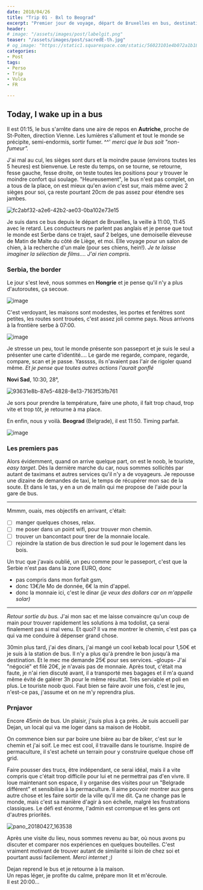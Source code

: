 ```yaml
---
date: 2018/04/26
title: "Trip 01 - Bxl to Beograd"
excerpt: "Premier jour de voyage, départ de Bruxelles en bus, destination: Beograd"
header:
# image: "/assets/images/post/labelgit.png"
teaser: "/assets/images/post/sacredE-th.jpg"
# og_image: "https://static1.squarespace.com/static/56023101e4b072a1b1866505/t/56be1e4b37013b18611e028b/1455300256034/before-after.jpg"
categories:
- Post
tags:
- Perso
- Trip
- Vulca
- FR

---
```


## Today, I wake up in a bus

Il est 01:15, le bus s'arrête dans une aire de repos en **Autriche**, proche de St-Polten, direction Vienne. Les lumières s'allument et tout le monde se précipite, semi-endormis, sortir fumer. ^^' 
_merci que le bus soit "non-fumeur"._

J'ai mal au cul, les sièges sont durs et la moindre pause (environs toutes les 5 heures) est bienvenue. Le reste du temps, on se tourne, se retourne, fesse gauche, fesse droite, on teste toutes les positions pour y trouver le moindre confort qui soulage. 
"Heureusement", le bus n'est pas complet, on a tous de la place, on est mieux qu'en avion c'est sur, mais même avec 2 sièges pour soi, ça reste pourtant 20cm de pas assez pour étendre ses jambes. 

![fc2abf32-a2e6-42b2-ae03-0ba102e73e15](https://user-images.githubusercontent.com/12049360/39378441-b213d2a8-4a58-11e8-9bb9-f4f5663f1741.jpg)

Je suis dans ce bus depuis le départ de Bruxelles, la veille à 11:00, 11:45 avec le retard.
Les conducteurs ne parlent pas anglais et je pense que tout le monde est Serbe dans ce trajet, sauf 2 belges, une demoiselle éleveuse de Matin de Malte du côté de Liège, et moi. Elle voyage pour un salon de chien, à la recherche d'un male (pour ses chiens, hein!). 
_Je te laisse imaginer la sélection de films.... J'ai rien compris._


### Serbia, the border
Le jour s'est levé, nous sommes en **Hongrie** et je pense qu'il n'y a plus d'autoroutes, ça secoue.

![image](https://user-images.githubusercontent.com/12049360/39378610-35076238-4a59-11e8-8a11-984b7feb7638.png)

C'est verdoyant, les maisons sont modestes, les portes et fenêtres sont petites, les routes sont trouées, c'est assez joli comme pays. 
Nous arrivons à la frontière serbe à 07:00. 

![image](https://user-images.githubusercontent.com/12049360/39378875-e7937e50-4a59-11e8-9134-92479acf103b.png)

Je stresse un peu, tout le monde présente son passeport et je suis le seul a présenter une carte d'identité.... 
Le garde me regarde, compare, regarde, compare, scan et je passe. Yasssss, ils n'avaient pas l'air de rigoler quand même. 
_Et je pense que toutes autres actions l'aurait gonflé_

**Novi Sad**, 10:30, 28°, 

![93631e8b-87e5-4828-8e13-7163f53fb761](https://user-images.githubusercontent.com/12049360/39378440-b1dfcc6a-4a58-11e8-825e-21b8896204b8.jpg)

Je sors pour prendre la température, faire une photo, il fait trop chaud, trop vite et trop tôt, je retourne à ma place.

En enfin, nous y voilà. **Beograd** (Belgrade), il est 11:50. 
Timing parfait. 

![image](https://user-images.githubusercontent.com/12049360/39378996-34cbcd8a-4a5a-11e8-90d8-b7541b0db7b8.png)


### Les premiers pas

Alors évidemment, quand on arrive quelque part, on est le noob, le touriste, *easy target*. 
Dès la dernière marche du car, nous sommes sollicités par autant de taximans et autres services qu'il n'y a de voyageurs. Je repousse une dizaine de demandes de taxi, le temps de récupérer mon sac de la soute. Et dans le tas, y en a un de malin qui me propose de l'aide pour la gare de bus. 


---
Mmmm, ouais, mes objectifs en arrivant, c'était: 

- [ ] manger quelques choses, relax. 
- [ ] me poser dans un point wifi, pour trouver mon chemin. 
- [ ] trouver un bancontact pour tirer de la monnaie locale. 
- [ ] rejoindre la station de bus direction le sud pour le logement dans les bois. 

Un truc que j'avais oublié, un peu comme pour le passeport, c'est que la Serbie n'est pas dans la zone EURO, donc 
- pas compris dans mon forfait gsm, 
- donc 13€/le Mo de donnée, 6€ la min d'appel. 
- donc la monnaie ici, c'est le dinar _(je veux des dollars car on m'appelle solar)_ 

---

*Retour sortie du bus.* 
J'ai mon sac et me laisse convaincre qu'un coup de main pour trouver rapidement les solutions à ma todolist, ça serai finalement pas si mal venu. 
Et quoi? Il va me montrer le chemin, c'est pas ça qui va me conduire à dépenser grand chose. 

30min plus tard, j'ai des dinars, j'ai mangé un cool kebab local pour 1,50€ et je suis à la station de bus. Il n'y a plus qu'à prendre le bon jusqu'à ma destination. 
Et le mec me demande 25€ pour ses services. 
-gloups- 
J'ai "négocié" et filé 20€, je n'avais pas de monnaie. 
Après tout, c'était ma faute, je n'ai rien discuté avant, il a transporté mes bagages et il m'a quand même évité de galérer 3h pour le même résultat. Très serviable et poli en plus. 
Le touriste noob quoi. Faut bien se faire avoir une fois, c'est le jeu, n'est-ce pas, j'assume et on ne m'y reprendra plus. 

### Prnjavor
Encore 45min de bus. Un plaisir, j'suis plus à ça près. 
Je suis accueili par Dejan, un local qui va me loger dans sa maison de Hobbit. 

On commence bien sur par boire une bière au bar de biker, c'est sur le chemin et j'ai soif. 
Le mec est cool, il travaille dans le tourisme. Inspiré de permaculture, il s'est acheté un terrain pour y construire quelque chose off grid. 

Faire pousser des trucs, être indépendant, ce serai idéal, mais il a vite compris que c'était trop difficile pour lui et ne permettrai pas d'en vivre. Il loue maintenant son espace, il y organise des visites pour un "Belgrade différent" et sensibilise à la permaculture. 
Il aime pouvoir montrer aux gens autre chose et les faire sortir de la ville qu'il me dit. 
Ça ne change pas le monde, mais c'est sa manière d'agir à son échelle, malgré les frustrations classiques. 
Le défi est énorme, l'admin est corrompue et les gens ont d'autres priorités. 

![pano_20180427_163538](https://user-images.githubusercontent.com/12049360/39379273-0a7c1a48-4a5b-11e8-9a7a-887e38dbdf15.jpg)

Après une visite du lieu, nous sommes revenu au bar, où nous avons pu discuter et comparer nos expériences en quelques bouteilles. C'est vraiment motivant de trouver autant de similarité si loin de chez soi et pourtant aussi facilement. 
_Merci internet ;)_

Dejan reprend le bus et je retourne à la maison.  
Un repas léger, je profite du calme, prépare mon lit et m'écroule.  
Il est 20:00...  